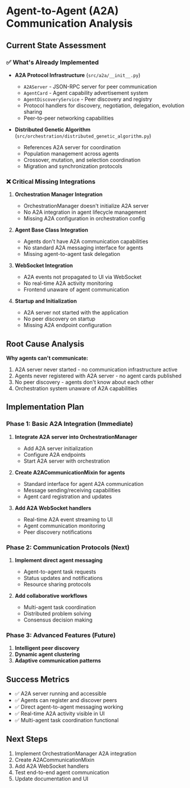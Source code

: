 # Agent-to-Agent (A2A) Communication Analysis

## Current State Assessment

### ✅ What's Already Implemented
- **A2A Protocol Infrastructure** (`src/a2a/__init__.py`)
  - `A2AServer` - JSON-RPC server for peer communication
  - `AgentCard` - Agent capability advertisement system
  - `AgentDiscoveryService` - Peer discovery and registry
  - Protocol handlers for discovery, negotiation, delegation, evolution sharing
  - Peer-to-peer networking capabilities

- **Distributed Genetic Algorithm** (`src/orchestration/distributed_genetic_algorithm.py`)
  - References A2A server for coordination
  - Population management across agents
  - Crossover, mutation, and selection coordination
  - Migration and synchronization protocols

### ❌ Critical Missing Integrations

1. **Orchestration Manager Integration**
   - OrchestrationManager doesn't initialize A2A server
   - No A2A integration in agent lifecycle management
   - Missing A2A configuration in orchestration config

2. **Agent Base Class Integration**
   - Agents don't have A2A communication capabilities
   - No standard A2A messaging interface for agents
   - Missing agent-to-agent task delegation

3. **WebSocket Integration**
   - A2A events not propagated to UI via WebSocket
   - No real-time A2A activity monitoring
   - Frontend unaware of agent communication

4. **Startup and Initialization**
   - A2A server not started with the application
   - No peer discovery on startup
   - Missing A2A endpoint configuration

## Root Cause Analysis

**Why agents can't communicate:**
1. A2A server never started - no communication infrastructure active
2. Agents never registered with A2A server - no agent cards published
3. No peer discovery - agents don't know about each other
4. Orchestration system unaware of A2A capabilities

## Implementation Plan

### Phase 1: Basic A2A Integration (Immediate)
1. **Integrate A2A server into OrchestrationManager**
   - Add A2A server initialization
   - Configure A2A endpoints
   - Start A2A server with orchestration

2. **Create A2ACommunicationMixin for agents**
   - Standard interface for agent A2A communication
   - Message sending/receiving capabilities
   - Agent card registration and updates

3. **Add A2A WebSocket handlers**
   - Real-time A2A event streaming to UI
   - Agent communication monitoring
   - Peer discovery notifications

### Phase 2: Communication Protocols (Next)
1. **Implement direct agent messaging**
   - Agent-to-agent task requests
   - Status updates and notifications
   - Resource sharing protocols

2. **Add collaborative workflows**
   - Multi-agent task coordination
   - Distributed problem solving
   - Consensus decision making

### Phase 3: Advanced Features (Future)
1. **Intelligent peer discovery**
2. **Dynamic agent clustering**
3. **Adaptive communication patterns**

## Success Metrics
- ✅ A2A server running and accessible
- ✅ Agents can register and discover peers
- ✅ Direct agent-to-agent messaging working
- ✅ Real-time A2A activity visible in UI
- ✅ Multi-agent task coordination functional

## Next Steps
1. Implement OrchestrationManager A2A integration
2. Create A2ACommunicationMixin
3. Add A2A WebSocket handlers
4. Test end-to-end agent communication
5. Update documentation and UI
